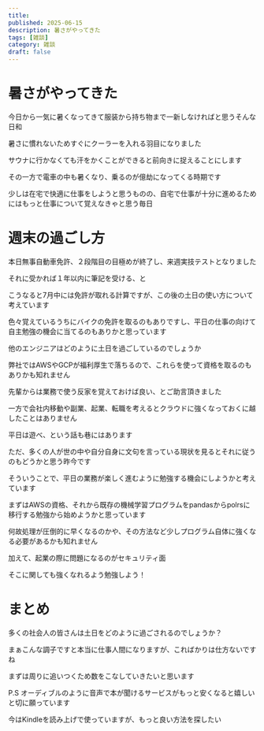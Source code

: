 ```yaml
---
title: 
published: 2025-06-15
description: 暑さがやってきた
tags: [雑談]
category: 雑談
draft: false
---
```


# 暑さがやってきた

今日から一気に暑くなってきて服装から持ち物まで一新しなければと思うそんな日和

暑さに慣れないためすぐにクーラーを入れる羽目になりました

サウナに行かなくても汗をかくことができると前向きに捉えることにします

その一方で電車の中も暑くなり、乗るのが億劫になってくる時期です

少しは在宅で快適に仕事をしようと思うものの、自宅で仕事が十分に進めるためにはもっと仕事について覚えなきゃと思う毎日

# 週末の過ごし方

本日無事自動車免許、２段階目の目極めが終了し、来週実技テストとなりました

それに受かれば１年以内に筆記を受ける、と

こうなると7月中には免許が取れる計算ですが、この後の土日の使い方について考えています

色々覚えているうちにバイクの免許を取るのもありですし、平日の仕事の向けて自主勉強の機会に当てるのもありかと思っています

他のエンジニアはどのように土日を過ごしているのでしょうか

弊社ではAWSやGCPが福利厚生で落ちるので、これらを使って資格を取るのもありかも知れません

先輩からは業務で使う反家を覚えておけば良い、とご助言頂きました

一方で会社内移動や副業、起業、転職を考えるとクラウドに強くなっておくに越したことはありません

平日は遊べ、という話も巷にはあります

ただ、多くの人が世の中や自分自身に文句を言っている現状を見るとそれに従うのもどうかと思う昨今です

そういうことで、平日の業務が楽しく進むように勉強する機会にしようかと考えています

まずはAWSの資格、それから既存の機械学習プログラムをpandasからpolrsに移行する勉強から始めようかと思っています

何故処理が圧倒的に早くなるのかや、その方法など少しプログラム自体に強くなる必要があるかも知れません

加えて、起業の際に問題になるのがセキュリティ面

そこに関しても強くなれるよう勉強しよう！

# まとめ

多くの社会人の皆さんは土日をどのように過ごされるのでしょうか？

まぁこんな調子ですと本当に仕事人間になりますが、こればかりは仕方ないですね

まずは周りに追いつくため数をこなしていきたいと思います

P.S オーディブルのように音声で本が聞けるサービスがもっと安くなると嬉しいと切に願っています

今はKindleを読み上げで使っていますが、もっと良い方法を探したい

